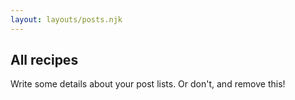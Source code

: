 ```yaml
---
layout: layouts/posts.njk
---
```


## All recipes

Write some details about your post lists. Or don't, and remove this!